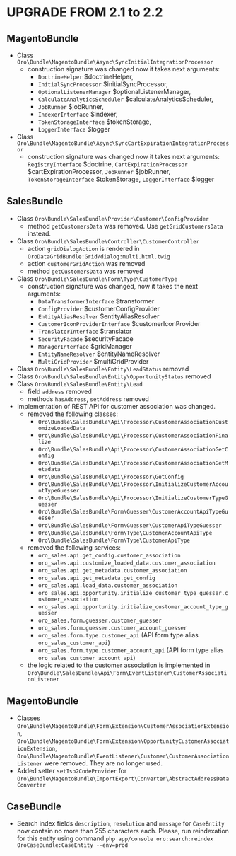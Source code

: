 UPGRADE FROM 2.1 to 2.2
========================

MagentoBundle
-------------
- Class `Oro\Bundle\MagentoBundle\Async\SyncInitialIntegrationProcessor`
    - construction signature was changed now it takes next arguments:
        - `DoctrineHelper` $doctrineHelper,
        - `InitialSyncProcessor` $initialSyncProcessor,
        - `OptionalListenerManager` $optionalListenerManager,
        - `CalculateAnalyticsScheduler` $calculateAnalyticsScheduler,
        - `JobRunner` $jobRunner,
        - `IndexerInterface` $indexer,
        - `TokenStorageInterface` $tokenStorage,
        - `LoggerInterface` $logger
- Class `Oro\Bundle\MagentoBundle\Async\SyncCartExpirationIntegrationProcessor`
    - construction signature was changed now it takes next arguments:
        `RegistryInterface` $doctrine,
        `CartExpirationProcessor` $cartExpirationProcessor,
        `JobRunner` $jobRunner,
        `TokenStorageInterface` $tokenStorage,
        `LoggerInterface` $logger

SalesBundle
-----------
- Class `Oro\Bundle\SalesBundle\Provider\Customer\ConfigProvider`
    - method `getCustomersData` was removed. Use `getGridCustomersData` instead.
- Class `Oro\Bundle\SalesBundle\Controller\CustomerController`
    - action `gridDialogAction` is rendered in `OroDataGridBundle:Grid/dialog:multi.html.twig`
    - action `customerGridAction` was removed
    - method `getCustomersData` was removed
- Class `Oro\Bundle\SalesBundle\Form\Type\CustomerType`
    - construction signature was changed, now it takes the next arguments:
        - `DataTransformerInterface` $transformer
        - `ConfigProvider` $customerConfigProvider
        - `EntityAliasResolver` $entityAliasResolver
        - `CustomerIconProviderInterface` $customerIconProvider
        - `TranslatorInterface` $translator
        - `SecurityFacade` $securityFacade
        - `ManagerInterface` $gridManager
        - `EntityNameResolver` $entityNameResolver
        - `MultiGridProvider` $multiGridProvider
- Class `Oro\Bundle\SalesBundle\Entity\LeadStatus` removed
- Class `Oro\Bundle\SalesBundle\Entity\OpportunityStatus` removed
- Class `Oro\Bundle\SalesBundle\Entity\Lead`
    - field `address` removed
    - methods `hasAddress`, `setAddress` removed
- Implementation of REST API for customer association was changed.
    - removed the following classes:
        - `Oro\Bundle\SalesBundle\Api\Processor\CustomerAssociationCustomizeLoadedData`
        - `Oro\Bundle\SalesBundle\Api\Processor\CustomerAssociationFinalize`
        - `Oro\Bundle\SalesBundle\Api\Processor\CustomerAssociationGetConfig`
        - `Oro\Bundle\SalesBundle\Api\Processor\CustomerAssociationGetMetadata`
        - `Oro\Bundle\SalesBundle\Api\Processor\GetConfig`
        - `Oro\Bundle\SalesBundle\Api\Processor\InitializeCustomerAccountTypeGuesser`
        - `Oro\Bundle\SalesBundle\Api\Processor\InitializeCustomerTypeGuesser`
        - `Oro\Bundle\SalesBundle\Form\Guesser\CustomerAccountApiTypeGuesser`
        - `Oro\Bundle\SalesBundle\Form\Guesser\CustomerApiTypeGuesser`
        - `Oro\Bundle\SalesBundle\Form\Type\CustomerAccountApiType`
        - `Oro\Bundle\SalesBundle\Form\Type\CustomerApiType`
    - removed the following services:
        - `oro_sales.api.get_config.customer_association`
        - `oro_sales.api.customize_loaded_data.customer_association`
        - `oro_sales.api.get_metadata.customer_association`
        - `oro_sales.api.get_metadata.get_config`
        - `oro_sales.api.load_data.customer_association`
        - `oro_sales.api.opportunity.initialize_customer_type_guesser.customer_association`
        - `oro_sales.api.opportunity.initialize_customer_account_type_guesser`
        - `oro_sales.form.guesser.customer_guesser`
        - `oro_sales.form.guesser.customer_account_guesser`
        - `oro_sales.form.type.customer_api` (API form type alias `oro_sales_customer_api`)
        - `oro_sales.form.type.customer_account_api` (API form type alias `oro_sales_customer_account_api`)
    - the logic related to the customer association is implemented in `Oro\Bundle\SalesBundle\Api\Form\EventListener\CustomerAssociationListener`

MagentoBundle
-----------
- Classes `Oro\Bundle\MagentoBundle\Form\Extension\CustomerAssociationExtension`, `Oro\Bundle\MagentoBundle\Form\Extension\OpportunityCustomerAssociationExtension`, `Oro\Bundle\MagentoBundle\EventListener\Customer\CustomerAssociationListener` were removed. They are no longer used.
- Added setter `setIso2CodeProvider` for `Oro\Bundle\MagentoBundle\ImportExport\Converter\AbstractAddressDataConverter`

CaseBundle
------------
- Search index fields `description`, `resolution` and `message` for `CaseEntity` now contain no more than 255 characters
  each. Please, run reindexation for this entity using command
  `php app/console oro:search:reindex OroCaseBundle:CaseEntity --env=prod`
